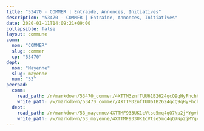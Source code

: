 ```yaml
---
title: "53470 - COMMER | Entraide, Annonces, Initiatives"
description: "53470 - COMMER | Entraide, Annonces, Initiatives"
date: 2020-01-11T14:09:21+09:00
collapsible: false
layout: commune
comm:
  nom: "COMMER"
  slug: commer
  cp: "53470"
dept:
  nom: "Mayenne"
  slug: mayenne
  num: "53"
peerpad:
  comm:
    read_path: /r/markdown/53470_commer/4XTTM3znfTUU61B2624qcQ9qHyFhchHnJjMujA4dDksGMv73p
    write_path: /w/markdown/53470_commer/4XTTM3znfTUU61B2624qcQ9qHyFhchHnJjMujA4dDksGMv73p-K3TgTdQd2Mz6Ejy7URGUSuTUobJVy2fTbA3XukcQy6GsovWD8wAzcp8QL35sZgGW8sbQwRPndtPeb8mTrQzimATzpkLrmuBLzrSKCCAQ2BkPgvTpUSnCWiW6mA8KScFE66Aohf7p
  dept:
    read_path: /r/markdown/53_mayenne/4XTTMF933UK1cVtse5mq4qQ7Np2jMYgvbp6qouY9MWyoeWY43
    write_path: /w/markdown/53_mayenne/4XTTMF933UK1cVtse5mq4qQ7Np2jMYgvbp6qouY9MWyoeWY43-K3TgUcgqTBNoSTxPqkZ94HV7ydPjBnvnBue9tEiK9jakhdXjxdo4Br4iK1oa2CDh4yEVWX1tFyjU9wvcKRuNLDocpAE5TJXkqSv2docSVtfLpqmkB6Zf1obqgGj7oAqY4ytCV5Es
---
```


